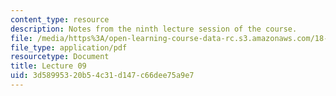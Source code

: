 ```yaml
---
content_type: resource
description: Notes from the ninth lecture session of the course.
file: /media/https%3A/open-learning-course-data-rc.s3.amazonaws.com/18-306-advanced-partial-differential-equations-with-applications-fall-2009/3d58995320b54c31d147c66dee75a9e7_MIT18_306f09_lec09.pdf
file_type: application/pdf
resourcetype: Document
title: Lecture 09
uid: 3d589953-20b5-4c31-d147-c66dee75a9e7
---
```

